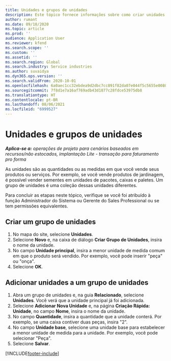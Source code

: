```yaml
---
title: Unidades e grupos de unidades
description: Este tópico fornece informações sobre como criar unidades e grupos de unidades no Dynamics 365 Project Operations.
author: rumant
ms.date: 09/18/2020
ms.topic: article
ms.prod: ''
audience: Application User
ms.reviewer: kfend
ms.search.scope: ''
ms.custom: ''
ms.assetid: ''
ms.search.region: Global
ms.search.industry: Service industries
ms.author: suvaidya
ms.dyn365.ops.version: ''
ms.search.validFrom: 2020-10-01
ms.openlocfilehash: 6a0aec1cc32ebdea9d2dbc7cc891f82da07e044f5c5655e008068f72dd198587
ms.sourcegitcommit: 7f8d1e7a16af769adb43d1877c28fdce53975db8
ms.translationtype: HT
ms.contentlocale: pt-BR
ms.lasthandoff: 08/06/2021
ms.locfileid: "6999527"
---
```

# <a name="units-and-unit-groups"></a>Unidades e grupos de unidades

_**Aplica-se a:** operações de projeto para cenários baseados em recursos/não estocados, implantação Lite - transação para faturamento pro forma_

As unidades são as quantidades ou as medidas em que você vende seus produtos ou serviços. Por exemplo, se você vende produtos de jardinagem, é possível vender sementes em unidades de pacotes, caixas e paletes. Um grupo de unidades é uma coleção dessas unidades diferentes.

Para concluir as etapas neste tópico, verifique se você foi atribuído à função Administrador do Sistema ou Gerente do Sales Professional ou se tem permissões equivalentes.

## <a name="create-a-unit-group"></a>Criar um grupo de unidades

1. No mapa do site, selecione **Unidades**.
2. Selecione **Novo** e, na caixa de diálogo **Criar Grupo de Unidades**, insira o nome da unidade.
3. No campo **Unidade principal**, insira a menor unidade de medida comum em que o produto será vendido. Por exemplo, você pode inserir "peça" ou "onça".
4. Selecione **OK**.

## <a name="add-units-to-a-unit-group"></a>Adicionar unidades a um grupo de unidades

1. Abra um grupo de unidades e, na guia **Relacionado**, selecione **Unidades**. Você verá que a unidade principal já foi adicionada.
2. Selecione **Adicionar Nova Unidade** e, na página **Criação Rápida: Unidade**, no campo **Nome**, insira o nome da unidade.
3. No campo **Quantidade**, insira a quantidade que a unidade conterá. Por exemplo, se uma caixa contiver duas peças, insira "2". 
4. No campo **Unidade base**, selecione uma unidade base para estabelecer a menor unidade de medida para a unidade. Por exemplo, você pode selecionar "Peça".
5. Selecione **Salvar**.


[!INCLUDE[footer-include](../includes/footer-banner.md)]